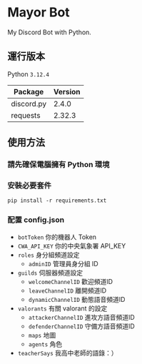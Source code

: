 # Mayor Bot

My Discord Bot with Python.

## 運行版本

Python `3.12.4`

| Package    | Version |
| ---------- | ------- |
| discord.py | 2.4.0   |
| requests   | 2.32.3  |

## 使用方法

### 請先確保電腦擁有 Python 環境

### 安裝必要套件

```shell
pip install -r requirements.txt
```

### 配置 config.json

- `botToken` 你的機器人 Token
- `CWA_API_KEY` 你的中央氣象署 API_KEY
- `roles` 身分組頻道設定
  - `adminID` 管理員身分組 ID
- `guilds` 伺服器頻道設定
  - `welcomeChannelID` 歡迎頻道ID
  - `leaveChannelID` 離開頻道ID
  - `dynamicChannelID` 動態語音頻道ID
- `valorants` 有關 valorant 的設定
  - `attackerChannelID` 進攻方語音頻道ID
  - `defenderChannelID` 守備方語音頻道ID
  - `maps` 地圖
  - `agents` 角色
- `teacherSays` 我高中老師的語錄：）
